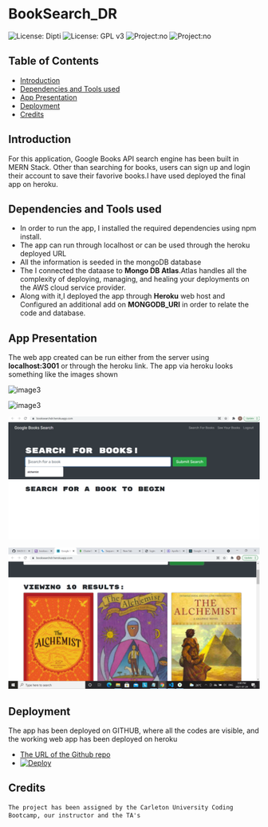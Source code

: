 # BookSearch_DR


![License: Dipti](https://img.shields.io/badge/Coder-Dipti'sCode-yellow.svg)
![License: GPL v3](https://img.shields.io/badge/License-MIT-pink.svg)
![Project:no](https://img.shields.io/badge/Deployment-Heroku-blue.svg)
![Project:no](https://img.shields.io/badge/MongoinCloud-MongoDBatlas-orange.svg)

## Table of Contents
* [Introduction](#introduction)
* [Dependencies and Tools used](#api)
* [App Presentation](#details)
* [Deployment](#installations)
* [Credits](#credits)
 
 ## Introduction 
 
For this application, Google Books API search engine has been built in MERN Stack. Other than searching for books, users can sign up and login their account to save their favorive books.I have used deployed the final app on heroku.

   
 ## Dependencies and Tools used
   * In order to run the app, I installed the required dependencies using npm install.
   * The app can run through localhost or can be used through the heroku deployed URL
   * All the information is seeded in the mongoDB database 
   * The I connected the dataase to __Mongo DB Atlas__.Atlas handles all the complexity of deploying, managing, and healing your deployments on the AWS cloud service provider.
   *  Along with it,I deployed the app through __Heroku__ web host and Configured an additional add on  __MONGODB_URI__ in order to relate the code and database.

 
 ## App Presentation
 The web app created can be run either from the server using __localhost:3001__ or through the heroku link. The app via heroku looks something like the images shown
   
   ![image3](client/public/login.png)
   
   ![image3](client/public/signup.png)
     
   ![image3](client/public/search.png)
   
   ![image3](client/public/searchlist.png)
    
    
   
   

 ## Deployment
  The app has been deployed on GITHUB, where all the codes are visible, and the working web app has been deployed on heroku
   * [The URL of the Github repo](https://github.com/Dipti2021/BudgetTracker_DR)
   *  [![Deploy](https://www.herokucdn.com/deploy/button.svg)](https://booksearchdr.herokuapp.com/)



  ## Credits
    The project has been assigned by the Carleton University Coding Bootcamp, our instructor and the TA's
